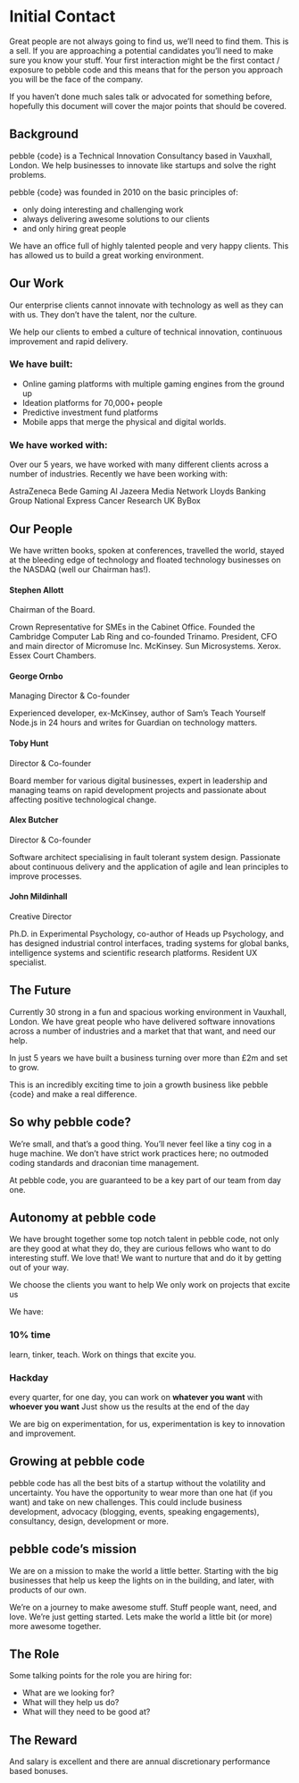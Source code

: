 # Initial Contact
Great people are not always going to find us, we’ll need to find  them. This is a sell. If you are approaching a potential candidates you’ll need to make sure you know your stuff. Your 
first interaction might be the first contact / exposure to pebble code and this means that for the person you approach you will be the face of the company.

If you haven’t done much sales talk or advocated for something before, hopefully this document will cover the major points that should be covered. 

## Background
pebble {code} is a Technical Innovation Consultancy based in Vauxhall, London. We help businesses to innovate like startups and solve the right problems. 

pebble {code} was founded in 2010 on the basic principles of:

- only doing interesting and challenging work
- always delivering awesome solutions to our clients
- and only hiring great people

We have an office full of highly talented people and very happy clients. This has allowed us to build a great working environment. 

## Our Work
Our enterprise clients cannot innovate with technology as well as they can with us. They don’t have the talent, nor the culture.
 
We help our clients to embed a culture of technical innovation, continuous improvement and rapid delivery.

### We have built: 
- Online gaming platforms with multiple gaming engines from the ground up
- Ideation platforms for 70,000+ people 
- Predictive investment fund platforms
- Mobile apps that merge the physical and digital worlds. 

### We have worked with: 
Over our 5 years, we have worked with many different clients across a number of industries. Recently we have been working with:  

AstraZeneca
Bede Gaming
Al Jazeera Media Network
Lloyds Banking Group
National Express
Cancer Research UK
ByBox

## Our People
We have written books, spoken at conferences, travelled the world, stayed at the bleeding edge of technology and floated technology businesses on the NASDAQ (well our Chairman has!). 

#### Stephen Allott
Chairman of the Board.

Crown Representative for SMEs in the Cabinet Office. Founded the Cambridge Computer Lab Ring and co-founded Trinamo. President, CFO and main director of Micromuse Inc. McKinsey. Sun Microsystems. Xerox. Essex Court Chambers. 

#### George Ornbo
Managing Director & Co-founder

Experienced developer, ex-McKinsey, author of Sam’s Teach Yourself Node.js in 24 hours and writes for Guardian on technology matters.

#### Toby Hunt
Director & Co-founder

Board member for various digital businesses, expert in leadership and managing teams on rapid development projects and passionate about affecting positive technological change.

#### Alex Butcher
Director & Co-founder

Software architect specialising in fault tolerant system design. Passionate about continuous delivery and the application of agile and lean principles to improve processes.

#### John Mildinhall
Creative Director

Ph.D. in Experimental Psychology, co-author of Heads up Psychology, and has designed industrial control interfaces, trading systems for global banks, intelligence systems and
scientific research platforms. Resident UX specialist.

## The Future
Currently 30 strong in a fun and spacious working environment in Vauxhall, London. We have great people who have delivered software innovations across a number of industries and a market that that want, and need our help.

In just 5 years we have built a business turning over more than £2m and set to grow.

This is an incredibly exciting time to join a growth business like pebble {code} and make a real difference. 

## So why pebble code?
We’re small, and that’s a good thing. You’ll never feel like a tiny cog in a huge machine. We don’t have strict work practices here; no outmoded coding standards and draconian time management.

At pebble code, you are guaranteed to be a key part of our team from day one.
 
## Autonomy at pebble code
We have brought together some top notch talent in pebble code, not only are they good at what they do, they are curious fellows  who want to do interesting stuff. We love that! We want to nurture that and do it by getting out of your way.

We choose the clients you want to help
We only work on projects that excite us

We have: 
### 10% time
learn, tinker, teach. Work on things that excite you.

### Hackday
every quarter, for one day, you can work on 
**whatever you want** with **whoever you want** 
Just show us the results at the end of the day

We are big on experimentation, for us, experimentation is key to innovation and improvement.

## Growing at pebble code
pebble code has all the best bits of a startup without the volatility and uncertainty. You have the opportunity to wear more than one hat (if you want) and take on new challenges. This could include business development, advocacy (blogging, events, speaking engagements), consultancy, design, development or more.

## pebble code’s mission
We are on a mission to make the world a little better. Starting with the big businesses that help us keep the lights on in the building, and later, with products of our own.

We’re on a journey to make awesome stuff. Stuff people want, need, and love. We’re just getting started. Lets make the world a little bit (or more) more awesome together. 

## The Role
Some talking points for the role you are hiring for:
- What are we looking for?
- What will they help us do?
- What will they need to be good at?

## The Reward
And salary is excellent and there are annual discretionary performance based bonuses. 
